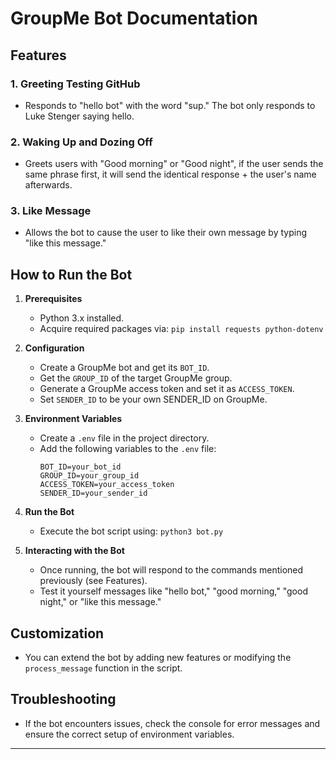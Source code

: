 # GroupMe Bot Documentation

## Features

### 1. Greeting Testing GitHub
- Responds to "hello bot" with the word "sup." The bot only responds to Luke Stenger saying hello.

### 2. Waking Up and Dozing Off
- Greets users with "Good morning" or "Good night", if the user sends the same phrase first, it will send the identical response + the user's name afterwards.

### 3. Like Message
- Allows the bot to cause the user to like their own message by typing "like this message."

## How to Run the Bot

1. **Prerequisites**
   - Python 3.x installed.
   - Acquire required packages via: `pip install requests python-dotenv`

2. **Configuration**
   - Create a GroupMe bot and get its `BOT_ID`.
   - Get the `GROUP_ID` of the target GroupMe group.
   - Generate a GroupMe access token and set it as `ACCESS_TOKEN`.
   - Set `SENDER_ID` to be your own SENDER_ID on GroupMe.

3. **Environment Variables**
   - Create a `.env` file in the project directory.
   - Add the following variables to the `.env` file:
     ```
     BOT_ID=your_bot_id
     GROUP_ID=your_group_id
     ACCESS_TOKEN=your_access_token
     SENDER_ID=your_sender_id
     ```

4. **Run the Bot**
   - Execute the bot script using: `python3 bot.py`

5. **Interacting with the Bot**
   - Once running, the bot will respond to the commands mentioned previously (see Features).
   - Test it yourself messages like "hello bot," "good morning," "good night," or "like this message."

## Customization

- You can extend the bot by adding new features or modifying the `process_message` function in the script.

## Troubleshooting

- If the bot encounters issues, check the console for error messages and ensure the correct setup of environment variables.

---

